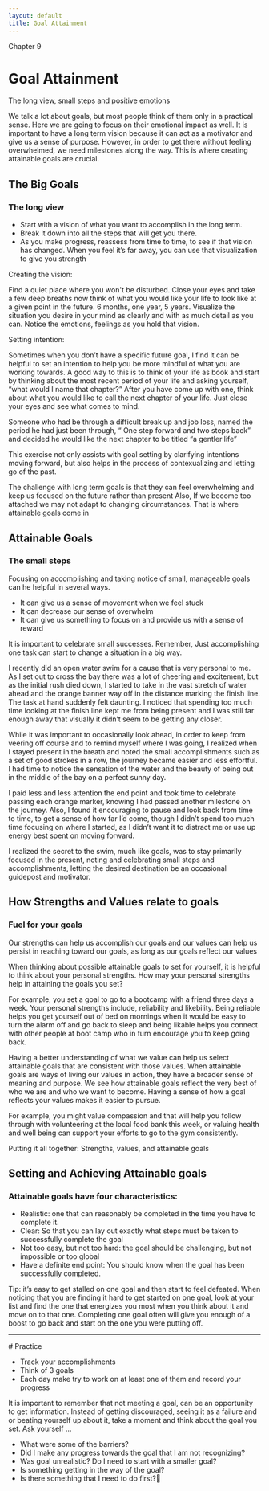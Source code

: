 ```yaml
---
layout: default
title: Goal Attainment
---
```

<p class="type">Chapter 9</p>

# Goal Attainment 

The long view, small steps and positive emotions  

We talk a lot about goals, but most people think of them only in a practical sense. Here we are going to focus on their emotional impact as well. It is important to have a long term vision because it can act as a motivator and give us a sense of purpose. However, in order to get there without feeling overwhelmed, we need milestones along the way. This is where creating attainable goals are crucial. 

## The Big Goals

### The long view

- Start with a vision of what you want to accomplish in the long term. 
- Break it down into all the steps that will get you there.
- As you make progress, reassess from time to time, to see if that vision has changed.
When you feel it’s far away, you can use that visualization to give you strength 



Creating the vision:

Find a quiet place where you won't be disturbed. Close your eyes and take a few deep breaths now think of what you would like your life to look like at a given point in the future. 6 months, one year, 5 years. 
Visualize the situation you desire in your mind as clearly and with as much detail as you can.
Notice the emotions, feelings as you hold that vision.

Setting intention:

Sometimes when you don’t have a specific future goal, I find it can be helpful to set an intention to help you be more mindful of what you are working towards.  A good way to this is to think of your life as book and start by thinking about the most recent period of your life and asking yourself, “what would I name that chapter?” 
After you have come up with one, think about what you would like to call the next chapter of your life. Just close your eyes and see what comes to mind. 

Someone who had be through a difficult break up and job loss, named the period he had just been through, “ One step forward and two steps back” and decided he would like the next chapter to be titled “a gentler life”

This exercise not only assists with goal setting by clarifying intentions moving forward, but also helps in the process of contexualizing and letting go of the past. 

The challenge with long term goals is that they can feel overwhelming and keep us focused on the future rather than present Also, If we become too attached we may not adapt to changing circumstances. That is where attainable goals come in 

## Attainable Goals

### The small steps 

Focusing on accomplishing and taking notice of small, manageable goals can he helpful in several ways.  
- It can give us a sense of movement when we feel stuck
- It can decrease our sense of overwhelm
- It can give us something to focus on and provide us with a sense of reward

It is important to celebrate small successes. Remember, Just accomplishing one task can start to change a situation in a big way. 

<div class="story">
<p>I recently did an open water swim for a cause that is very personal to me. As I set out to cross the bay there was a lot of cheering and excitement, but as the initial rush died down, I started to take in the vast stretch of water ahead and the orange banner way off in the distance marking the finish line. The task at hand suddenly felt daunting. I noticed that spending too much time looking at the finish line kept me from being present and I was still far enough away that visually it didn’t seem to be getting any closer.</p> 
<p>While it was important to occasionally look ahead, in order to keep from veering off course and to remind myself where I was going, I realized when I stayed present in the breath and noted the small accomplishments such as a set of good strokes in a row, the journey became easier and less effortful. I had time to notice the sensation of the water and the beauty of being out in the middle of the bay on a perfect sunny day.</p>
<p>I paid less and less attention the end point and took time to celebrate passing each orange marker, knowing I had passed another milestone on the journey. Also, I found it encouraging to pause and look back from time to time, to get a sense of how far I’d come, though I didn’t spend too much time focusing on where I started, as I didn’t want it to distract me or use up energy best spent on moving forward.</p>
<p>I realized the secret to the swim, much like goals, was to stay primarily focused in the present, noting and celebrating small steps and accomplishments, letting the desired destination be an occasional guidepost and motivator.  </p>
</div>

## How Strengths and Values relate to goals 

### Fuel for your goals 

Our strengths can help us accomplish our goals and our values can help us persist in reaching toward our goals, as long as our goals reflect our values 

When thinking about possible attainable goals to set for yourself, it is helpful to think about your personal strengths. How may your personal strengths help in attaining the goals you set? 

For example, you set a goal to go to a bootcamp with a friend three days a week.  Your personal strengths include, reliability and likebility.  Being reliable helps you get yourself out of bed on mornings when it would be easy to turn the alarm off and go back to sleep and being likable helps you connect with other people at boot camp who in turn encourage you to keep going back.  

Having a better understanding of what we value can help us select attainable goals that are consistent with those values.  When attainable goals are ways of living our values in action, they have a broader sense of meaning and purpose.  We see how attainable goals reflect the very best of who we are and who we want to become.  Having a sense of how a goal reflects your values makes it easier to pursue.   

For example, you might value compassion and that will help you follow through with volunteering at the local food bank this week, or valuing health and well being can support your efforts to go to the gym consistently.

Putting it all together: Strengths, values, and attainable goals
 
## Setting and Achieving Attainable goals

### Attainable goals have four characteristics:

- Realistic:  one that can reasonably be completed in the time you have to complete it.
- Clear:  So that you can lay out exactly what steps must be taken to successfully complete the goal
- Not too easy, but not too hard:  the goal should be challenging, but not impossible or too global
- Have a definite end point: You should know when the goal has been successfully completed.

Tip: it’s easy to get stalled on one goal and then start to feel defeated. When noticing that you are finding it hard to get started on one goal, look at your list and find the one that energizes you most when you think about it and move on to that one. Completing one goal often will give you enough of a boost to go back and start on the one you were putting off.

<hr/>
# Practice

- Track your accomplishments 
- Think of 3 goals 
- Each day make try to work on at least one of them and record your progress

It is important to remember that not meeting a goal, can be an opportunity to get information. Instead of getting discouraged, seeing it as a failure and or beating yourself up about it, take a moment and think about the goal you set. Ask yourself &hellip;  

- What were some of the barriers?
- Did I make any progress towards the goal that I am not recognizing?
- Was goal unrealistic? Do I need to start with a smaller goal?
- Is something getting in the way of the goal?  
- Is there something that I need to do first?
